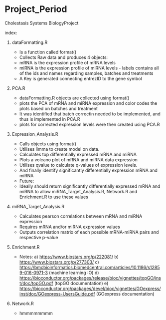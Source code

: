# Project_Period
 Cholestasis Systems BiologyProject

index:
1) dataFormatting.R
     - Is a function called format()
     - Collects Raw data and produces 4 objects:
      - mRNA is the expression profile of mRNA levels
      - miRNA is the expression profile of miRNA levels
       - labels contains all of the ids and names regarding samples, batches and treatments
      - A Key is generated connecting entrezID to the gene symbol
      
2) PCA.R
     - dataFormatting.R objects are collected using format()
     - plots the PCA of mRNA and miRNA expression and color codes the plots based on batches and treatment
     - It was identified that batch correctin needed to be implemented, and thus is implemented in PCA.R
     - plots for corrected expression levels were then created using PCA.R
     
3) Expression_Analysis.R
     - Calls objects using format()
     - Utilises limma to create model on data. 
     - Calculates top differentially expressed mRNA and miRNA
     - Plots a volcano plot of mRNA and miRNA data expression
     - Utilises qvalue to calculate q-values of expression levels. 
     - And finally identify significantly differentially expression mRNA and miRNA
     - Future:
      - Ideally should return significantly differentially expressed mRNA and miRNA to allow miRNA_Target_Analysis.R,     Network.R and Enrichment.R to use these values
       
4) miRNA_Target_Analysis.R
     - Calculates pearson correlations between mRNA and miRNA expression
     - Requires mRNA and/or miRNA expression values
     - Outputs correlation matrix of each possible mRNA-miRNA pairs and respective p-value

5) Enrichment.R
     - Notes: 
      a) https://www.biostars.org/p/222081/
      b) https://www.biostars.org/p/277303/
      c) https://bmcbioinformatics.biomedcentral.com/articles/10.1186/s12859-016-0971-3 (machine learning :O)
      d) https://bioconductor.org/packages/release/bioc/vignettes/topGO/inst/doc/topGO.pdf (topGO documentation)
      e) https://bioconductor.org/packages/devel/bioc/vignettes/GOexpress/inst/doc/GOexpress-UsersGuide.pdf (GOexpress documentation)
       
6) Network.R
     - hmmmmmmmm
      
